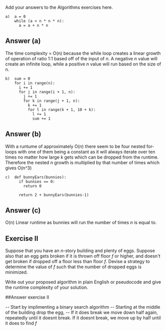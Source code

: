 Add your answers to the Algorithms exercises here.

```
a)  a = 0
    while (a < n * n * n):
      a = a + n * n
```

## Answer (a)

The time complexity = O(n) because the while loop creates a linear growth of operation of ratio 1:1 based off of the input of _n_. A negative _n_ value will create an infinite loop, while a positive _n_ value will run based on the size of n.

```
b)  sum = 0
    for i in range(n):
      i += 1
      for j in range(i + 1, n):
        j += 1
        for k in range(j + 1, n):
          k += 1
          for l in range(k + 1, 10 + k):
            l += 1
            sum += 1
```

## Answer (b)

With a runtume of approximately O(n) there seem to be four nested for-loops with one of them being a constant as it will always iterate over ten times no matter how large k gets which can be dropped from the runtime. Therefore the nested _n_ growth is multiplied by that number of times which gives O(n^3)

```
c)  def bunnyEars(bunnies):
      if bunnies == 0:
        return 0

      return 2 + bunnyEars(bunnies-1)
```

## Answer (c)

O(n) Linear runtime as bunnies will run the number of times _n_ is equal to.

## Exercise II

Suppose that you have an _n_-story building and plenty of eggs. Suppose also that an egg gets broken if it is thrown off floor _f_ or higher, and doesn't get broken if dropped off a floor less than floor _f_. Devise a strategy to determine the value of _f_ such that the number of dropped eggs is minimized.

Write out your proposed algorithm in plain English or pseudocode and give the runtime complexity of your solution.

##Answer exercise II

-- Start by implimenting a binary search algorithm
-- Starting at the middle of the building drop the egg,
-- If it does break we move down half again, repeatedly until it doesnt break.
If it doesnt break, we move up by half until it does to find _f_
